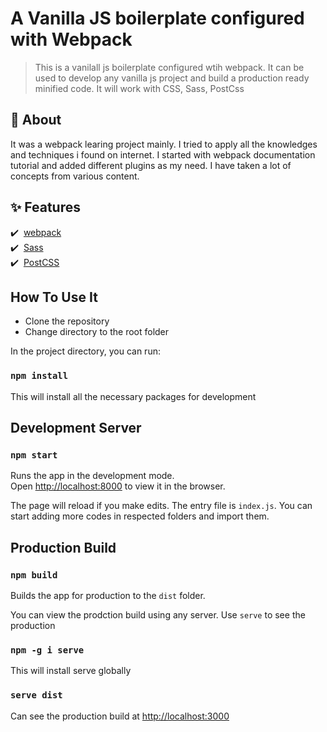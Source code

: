# A Vanilla JS boilerplate configured with Webpack

> This is a vanilall js boilerplate configured wtih webpack. It can be used to develop any vanilla js project and build a production ready minified code. It will work with CSS, Sass, PostCss

## 🎯 About

It was a webpack learing project mainly. I tried to apply all the knowledges and techniques i found on internet. I started with webpack documentation tutorial and added different plugins as my need. I have taken a lot of concepts from various content. 


## :sparkles: Features ##

:heavy_check_mark:&nbsp; [webpack](https://webpack.js.org/)<br/>
:heavy_check_mark:&nbsp; [Sass](https://sass-lang.com/)<br/>
:heavy_check_mark:&nbsp; [PostCSS](https://postcss.org/)<br/>


## How To Use It

- Clone the repository
- Change directory to the root folder

In the project directory, you can run:

### `npm install`

This will install all the necessary packages for development

## Development Server

### `npm start`

Runs the app in the development mode.\
Open [http://localhost:8000](http://localhost:8000) to view it in the browser.

The page will reload if you make edits. The entry file is `index.js`. You can start adding more codes in respected folders and import them.

## Production Build

### `npm build`

Builds the app for production to the `dist` folder.

You can view the prodction build using any server. Use `serve` to see the production

### `npm -g i serve`

This will install serve globally

### `serve dist`

Can see the production build at [http://localhost:3000](http://localhost:3000)
